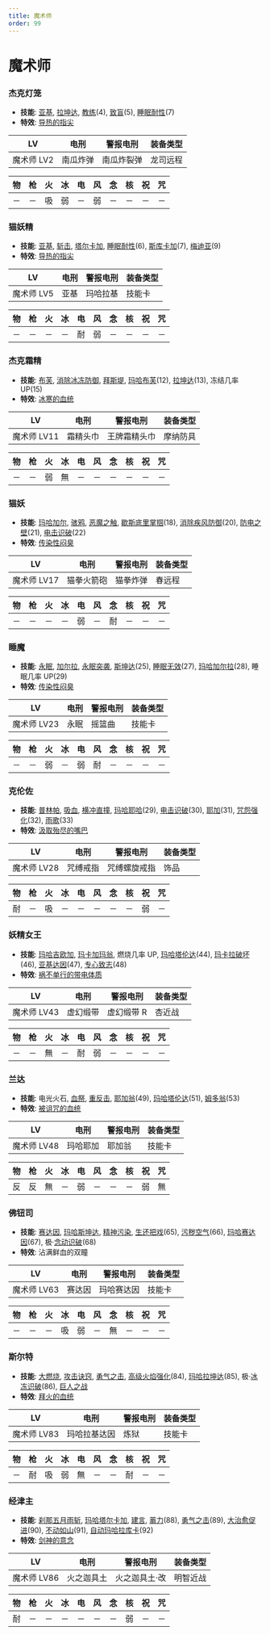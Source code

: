 ```yaml
---
title: 魔术师
order: 99
---
```


# 魔术师

### 杰克灯笼

- **技能**: [亚基](/skills/火焰#亚基), [拉坤达](/skills/辅助#拉坤达), [教练](/skills/被动#教练)(4), [致盲](/skills/异常#致盲)(5), [睡眠耐性](/skills/被动#睡眠耐性)(7)
- **特效**: [导热的指尖](/特性#导热的指尖)

| LV         | 电刑     | 警报电刑   | 装备类型 |
| ---------- | -------- | ---------- | -------- |
| 魔术师 LV2 | 南瓜炸弹 | 南瓜炸裂弹 | 龙司远程 |

| 物  | 枪  | 火  | 冰  | 电  | 风  | 念  | 核  | 祝  | 咒  |
| --- | --- | --- | --- | --- | --- | --- | --- | --- | --- |
| －  | －  | 吸  | 弱  | －  | 弱  | －  | －  | －  | －  |

### 猫妖精

- **技能**: [亚基](/skills/火焰#亚基), [斩击](/skills/物理#斩击), [塔尔卡加](/skills/辅助#塔尔卡加), [睡眠耐性](/skills/被动#睡眠耐性)(6), [斯库卡加](/skills/辅助#斯库卡加)(7), [梅迪亚](/skills/恢复#梅迪亚)(9)
- **特效**: [导热的指尖](/特性#导热的指尖)

| LV         | 电刑 | 警报电刑 | 装备类型 |
| ---------- | ---- | -------- | -------- |
| 魔术师 LV5 | 亚基 | 玛哈拉基 | 技能卡   |

| 物  | 枪  | 火  | 冰  | 电  | 风  | 念  | 核  | 祝  | 咒  |
| --- | --- | --- | --- | --- | --- | --- | --- | --- | --- |
| －  | －  | －  | －  | 耐  | 弱  | －  | －  | －  | －  |

### 杰克霜精

- **技能**: [布芙](/skills/冰冻#布芙), [消除冰冻防御](/skills/辅助#消除冰冻防御), [拜斯堤](/skills/恢复#拜斯堤), [玛哈布芙](/skills/冰冻#玛哈布芙)(12), [拉坤达](/skills/辅助#拉坤达)(13), 冻结几率 UP(15)
- **特效**: [冰寒的血统](/特性#冰寒的血统)

| LV          | 电刑     | 警报电刑     | 装备类型 |
| ----------- | -------- | ------------ | -------- |
| 魔术师 LV11 | 霜精头巾 | 王牌霜精头巾 | 摩纳防具 |

| 物  | 枪  | 火  | 冰  | 电  | 风  | 念  | 核  | 祝  | 咒  |
| --- | --- | --- | --- | --- | --- | --- | --- | --- | --- |
| －  | －  | 弱  | 無  | －  | －  | －  | －  | －  | －  |

### 猫妖

- **技能**: [玛哈加尔](/skills/疾风#玛哈加尔), [骇鸦](/skills/物理#骇鸦), [恶魔之触](/skills/异常#恶魔之触), [歇斯底里掌掴](/skills/物理#歇斯底里掌掴)(18), [消除疾风防御](/skills/辅助#消除疾风防御)(20), [防电之壁](/skills/辅助#防电之壁)(21), [电击识破](/skills/被动#电击识破)(22)
- **特效**: [传染性闷臭](/特性#传染性闷臭)

| LV          | 电刑       | 警报电刑 | 装备类型 |
| ----------- | ---------- | -------- | -------- |
| 魔术师 LV17 | 猫拳火箭砲 | 猫拳炸弹 | 春远程   |

| 物  | 枪  | 火  | 冰  | 电  | 风  | 念  | 核  | 祝  | 咒  |
| --- | --- | --- | --- | --- | --- | --- | --- | --- | --- |
| －  | －  | －  | －  | 弱  | －  | 耐  | －  | －  | －  |

### 睡魔

- **技能**: [永眠](/skills/异常#永眠), [加尔拉](/skills/疾风#加尔拉), [永眠突袭](/skills/物理#永眠突袭), [斯坤达](/skills/辅助#斯坤达)(25), [睡眠无效](/skills/被动#睡眠无效)(27), [玛哈加尔拉](/skills/疾风#玛哈加尔拉)(28), 睡眠几率 UP(29)
- **特效**: [传染性闷臭](/特性#传染性闷臭)

| LV          | 电刑 | 警报电刑 | 装备类型 |
| ----------- | ---- | -------- | -------- |
| 魔术师 LV23 | 永眠 | 摇篮曲   | 技能卡   |

| 物  | 枪  | 火  | 冰  | 电  | 风  | 念  | 核  | 祝  | 咒  |
| --- | --- | --- | --- | --- | --- | --- | --- | --- | --- |
| －  | －  | 弱  | －  | 弱  | 耐  | －  | －  | －  | －  |

### 克伦佐

- **技能**: [普林帕](/skills/异常#普林帕), [吸血](/skills/万能#吸血), [横冲直撞](/skills/物理#横冲直撞), [玛哈耶哈](/skills/咒怨#玛哈耶哈)(29), [电击识破](/skills/被动#电击识破)(30), [耶加](/skills/咒怨#耶加)(31), [咒怨强化](/skills/被动#咒怨强化)(32), [雨歌](/skills/被动#雨歌)(33)
- **特效**: [汲取殆尽的嘴巴](/特性#汲取殆尽的嘴巴)

| LV          | 电刑     | 警报电刑     | 装备类型 |
| ----------- | -------- | ------------ | -------- |
| 魔术师 LV28 | 咒缚戒指 | 咒缚螺旋戒指 | 饰品     |

| 物  | 枪  | 火  | 冰  | 电  | 风  | 念  | 核  | 祝  | 咒  |
| --- | --- | --- | --- | --- | --- | --- | --- | --- | --- |
| 耐  | －  | 吸  | －  | －  | －  | －  | －  | 弱  | －  |

### 妖精女王

- **技能**: [玛哈吉欧加](/skills/电击#玛哈吉欧加), [玛卡加玛翁](/skills/异常#玛卡加玛翁), 燃烧几率 UP, [玛哈塔伦达](/skills/辅助#玛哈塔伦达)(44), [玛卡拉破坏](/skills/辅助#玛卡拉破坏)(46), [亚基达因](/skills/火焰#亚基达因)(47), [专心致志](/skills/辅助#专心致志)(48)
- **特效**: [祸不单行的带电体质](/特性#祸不单行的带电体质)

| LV          | 电刑     | 警报电刑   | 装备类型 |
| ----------- | -------- | ---------- | -------- |
| 魔术师 LV43 | 虚幻缎带 | 虚幻缎带 R | 杏近战   |

| 物  | 枪  | 火  | 冰  | 电  | 风  | 念  | 核  | 祝  | 咒  |
| --- | --- | --- | --- | --- | --- | --- | --- | --- | --- |
| －  | －  | 無  | －  | 耐  | 弱  | －  | －  | －  | －  |

### 兰达

- **技能**: 电光火石, [血祭](/skills/物理#血祭), [重反击](/skills/被动#重反击), [耶加翁](/skills/咒怨#耶加翁)(49), [玛哈塔伦达](/skills/辅助#玛哈塔伦达)(51), [姆多翁](/skills/咒怨#姆多翁)(53)
- **特效**: [被诅咒的血统](/特性#被诅咒的血统)

| LV          | 电刑     | 警报电刑 | 装备类型 |
| ----------- | -------- | -------- | -------- |
| 魔术师 LV48 | 玛哈耶加 | 耶加翁   | 技能卡   |

| 物  | 枪  | 火  | 冰  | 电  | 风  | 念  | 核  | 祝  | 咒  |
| --- | --- | --- | --- | --- | --- | --- | --- | --- | --- |
| 反  | 反  | 無  | －  | 弱  | －  | －  | －  | 弱  | 無  |

### 佛钮司

- **技能**: [赛达因](/skills/念动#赛达因), [玛哈斯坤达](/skills/辅助#玛哈斯坤达), [精神污染](/skills/异常#精神污染), [生还把戏](/skills/被动#生还把戏)(65), [污秽空气](/skills/万能#污秽空气)(66), [玛哈赛达因](/skills/念动#玛哈赛达因)(67), 极·[念动识破](/skills/被动#念动识破)(68)
- **特效**: 沾满鲜血的双瞳

| LV          | 电刑   | 警报电刑   | 装备类型 |
| ----------- | ------ | ---------- | -------- |
| 魔术师 LV63 | 赛达因 | 玛哈赛达因 | 技能卡   |

| 物  | 枪  | 火  | 冰  | 电  | 风  | 念  | 核  | 祝  | 咒  |
| --- | --- | --- | --- | --- | --- | --- | --- | --- | --- |
| －  | －  | －  | 吸  | 弱  | －  | 無  | －  | －  | －  |

### 斯尔特

- **技能**: [大燃烧](/skills/火焰#大燃烧), [攻击诀窍](/skills/被动#攻击诀窍), [勇气之击](/skills/物理#勇气之击), [高级火焰强化](/skills/被动#高级火焰强化)(84), [玛哈拉坤达](/skills/辅助#玛哈拉坤达)(85), 极·[冰冻识破](/skills/被动#冰冻识破)(86), [巨人之战](/skills/物理#巨人之战)
- **特效**: [拜火的血统](/特性#拜火的血统)

| LV          | 电刑         | 警报电刑 | 装备类型 |
| ----------- | ------------ | -------- | -------- |
| 魔术师 LV83 | 玛哈拉基达因 | 炼狱     | 技能卡   |

| 物  | 枪  | 火  | 冰  | 电  | 风  | 念  | 核  | 祝  | 咒  |
| --- | --- | --- | --- | --- | --- | --- | --- | --- | --- |
| －  | 耐  | 吸  | 弱  | 無  | －  | －  | 耐  | －  | －  |

### 经津主

- **技能**: [刹那五月雨斩](/skills/物理#刹那五月雨斩), [玛哈塔尔卡加](/skills/辅助#玛哈塔尔卡加), [建言](/skills/被动#建言), [蓄力](/skills/辅助#蓄力)(88), [勇气之击](/skills/物理#勇气之击)(89), [大治愈促进](/skills/被动#大治愈促进)(90), [不动如山](/skills/被动#不动如山)(91), [自动玛哈拉库卡](/skills/被动#自动玛哈拉库卡)(92)
- **特效**: [剑神的意念](/特性#剑神的意念)

| LV          | 电刑       | 警报电刑      | 装备类型 |
| ----------- | ---------- | ------------- | -------- |
| 魔术师 LV86 | 火之迦具土 | 火之迦具土·改 | 明智近战 |

| 物  | 枪  | 火  | 冰  | 电  | 风  | 念  | 核  | 祝  | 咒  |
| --- | --- | --- | --- | --- | --- | --- | --- | --- | --- |
| 耐  | －  | －  | －  | －  | －  | －  | 弱  | －  | －  |
